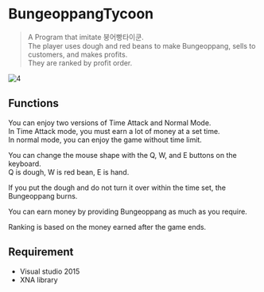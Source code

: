 # BungeoppangTycoon

> A Program that imitate 붕어빵타이쿤.  
The player uses dough and red beans to make Bungeoppang, sells to customers, and makes profits.  
They are ranked by profit order.

![4](https://user-images.githubusercontent.com/26502774/53167974-d90cf500-361c-11e9-9c06-1181b68fdb4e.PNG)

## Functions
You can enjoy two versions of Time Attack and Normal Mode.  
In Time Attack mode, you must earn a lot of money at a set time.  
In normal mode, you can enjoy the game without time limit.

You can change the mouse shape with the Q, W, and E buttons on the keyboard.  
Q is dough, W is red bean, E is hand.

If you put the dough and do not turn it over within the time set, the Bungeoppang burns.

You can earn money by providing Bungeoppang as much as you require.

Ranking is based on the money earned after the game ends.

## Requirement
* Visual studio 2015
* XNA library

